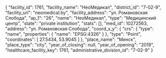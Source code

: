 {
    "facility_id": 1761,
    "facility_name": "НеоМедикал",
    "district_id": "7-02-9",
    "facility_url": "neomedical.by",
    "facility_address": "ул. Романовская Слобода",
    "ap_1": "26",
    "name": "НеоМедикал",
    "type": "Медицинский центр",
    "state": "private institution",
    "stats": [],
    "med_id": 10272563,
    "address": "ул. Романовская Слобода",
    "coord_x_y": {
        "crs": {
            "type": "name",
            "properties": {
                "name": "EPSG:4326"
            }
        },
        "type": "Point",
        "coordinates": [
            27.5434,
            53.9045
        ]
    },
    "place_name": "Минск",
    "place_type": "city",
    "year_of_closing": null,
    "year_of_opening": "2019",
    "healthcare_facility_key": 1761,
    "administrative_division_id": "7-02-9"
}